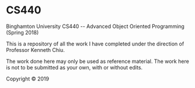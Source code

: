# CS440

Binghamton University CS440 -- Advanced Object Oriented Programming (Spring 2018)

This is a repository of all the work I have completed under the direction of Professor Kenneth Chiu.

The work done here may only be used as reference material. The work here is not to be submitted as your own, with or without edits.

Copyright © 2019
